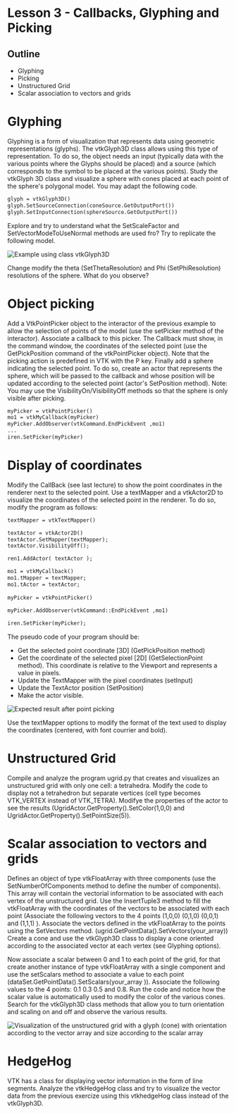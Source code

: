 # Lesson 3 - Callbacks, Glyphing and Picking

## Outline
* Glyphing 
* Picking
* Unstructured Grid
* Scalar association to vectors and grids

# Glyphing
Glyphing is a form of visualization that represents data using geometric representations (glyphs).
The vtkGlyph3D class allows using this type of representation. To do so, the object needs an input (typically data with the various points where the Glyphs should be placed) and a source (which corresponds to the symbol to be placed at the various points).
Study the vtkGlyph 3D class and visualize a sphere with cones placed at each point of the sphere's polygonal model. You may adapt the following code.

``` html
glyph = vtkGlyph3D()
glyph.SetSourceConnection(coneSource.GetOutputPort())
glyph.SetInputConnection(sphereSource.GetOutputPort())
```

Explore and try to understand what  the SetScaleFactor and SetVectorModeToUseNormal methods are used fro? Try to replicate the following model.

![Example using class vtkGlyph3D ](./vtkGlyph3D.png)

Change modify the theta (SetThetaResolution) and Phi (SetPhiResolution) resolutions of the sphere. What do you observe?

# Object picking
Add a VtkPointPicker object to the interactor of the previous example to allow the selection of points of the model (use the setPicker method of the interactor). Associate a callback to this picker.
The Callback must show, in the command window, the coordinates of the selected point (use the GetPickPosition command of the vtkPointPicker object). 
Note that the picking action is predefined in VTK with the P key.
Finally add a sphere indicating the selected point. To do so, create an actor that represents the sphere, which will be passed to the callback and whose position will be updated according to the selected point (actor's SetPosition method).
Note: You may use the VisibilityOn/VisibilityOff methods so that the sphere is only visible after picking.

``` html
myPicker = vtkPointPicker()
mo1 = vtkMyCallback(myPicker)
myPicker.AddObserver(vtkCommand.EndPickEvent ,mo1)
...
iren.SetPicker(myPicker)
```

# Display of coordinates
Modify the CallBack (see last lecture) to show the point coordinates in the renderer next to the selected point. Use a textMapper and a vtkActor2D to visualize the coordinates of the selected point in the renderer.
To do so, modify the program as follows:

``` html
textMapper = vtkTextMapper()

textActor = vtkActor2D()
textActor.SetMapper(textMapper);
textActor.VisibilityOff();

ren1.AddActor( textActor );

mo1 = vtkMyCallback()
mo1.tMapper = textMapper;
mo1.tActor = textActor;
  
myPicker = vtkPointPicker()
	
myPicker.AddObserver(vtkCommand::EndPickEvent ,mo1)

iren.SetPicker(myPicker);
```

The pseudo code of your program should be:
* Get the selected point coordinate [3D] (GetPickPosition method)
* Get the coordinate of the selected pixel [2D] (GetSelectionPoint method). This coordinate is relative to the Viewport and represents a value in pixels.
* Update the TextMapper with the pixel coordinates (setInput)
* Update the TextActor position  (SetPosition)
* Make the actor visible.

![Expected result after point picking ](./vtkPicking.png)

Use the textMapper options to modify the format of the text used to display the coordinates (centered, with font courrier and bold).

# Unstructured Grid
Compile and analyze the program ugrid.py that creates and visualizes an unstructured grid with only one cell: a tetrahedra. Modify the code to display not a tetrahedron but separate vertices (cell type becomes VTK_VERTEX instead of VTK_TETRA). Modifye the properties of the actor to see the results (UgridActor.GetProperty().SetColor(1,0,0) and UgridActor.GetProperty().SetPointSize(5)).


# Scalar association to vectors and grids
Defines an object of type vtkFloatArray with three components (use the SetNumberOfComponents method to define the number of components). This array will contain the vectorial information to be associated with each vertex of the unstructured grid. Use the InsertTuple3 method to fill the vtkFloatArray with the coordinates of the vectors to be associated with each point (Associate the following vectors to the 4 points (1,0,0) (0,1,0) (0,0,1) and (1,1,1) ).
Associate the vectors defined in the vtkFloatArray to the points using the SetVectors method. (ugrid.GetPointData().SetVectors(your_array))
Create a cone and use the vtkGlyph3D class to display a cone oriented according to the associated vector at each vertex (see Glyphing options).

Now associate a scalar between 0 and 1 to each point of the grid, for that create another instance of type vtkFloatArray with a single component and use the setScalars method to associate a value to each point (dataSet.GetPointData().SetScalars(your_array )). 
Associate the following values ​​to the 4 points: 0.1 0.3 0.5 and 0.8. 
Run the code and notice how the scalar value is automatically used to modify the color of the various cones.
Search for the vtkGlyph3D class methods that allow you to turn orientation and scaling on and off and observe the various results.

![Visualization of the unstructured grid with a glyph (cone) with orientation according to the vector array and size according to the scalar array](./unstructuredGrid.png)

# HedgeHog
VTK has a class for displaying vector information in the form of line segments. Analyze the vtkHedgeHog class and try to visualize the vector data from the previous exercize using this vtkhedgeHog class instead of the vtkGlyph3D.